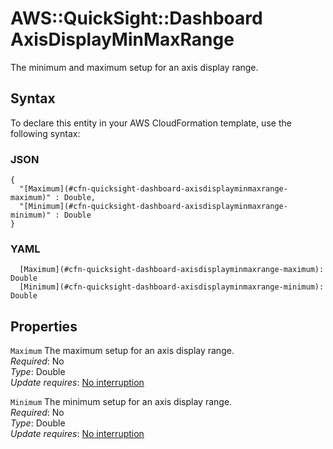 # AWS::QuickSight::Dashboard AxisDisplayMinMaxRange<a name="aws-properties-quicksight-dashboard-axisdisplayminmaxrange"></a>

The minimum and maximum setup for an axis display range\.

## Syntax<a name="aws-properties-quicksight-dashboard-axisdisplayminmaxrange-syntax"></a>

To declare this entity in your AWS CloudFormation template, use the following syntax:

### JSON<a name="aws-properties-quicksight-dashboard-axisdisplayminmaxrange-syntax.json"></a>

```
{
  "[Maximum](#cfn-quicksight-dashboard-axisdisplayminmaxrange-maximum)" : Double,
  "[Minimum](#cfn-quicksight-dashboard-axisdisplayminmaxrange-minimum)" : Double
}
```

### YAML<a name="aws-properties-quicksight-dashboard-axisdisplayminmaxrange-syntax.yaml"></a>

```
  [Maximum](#cfn-quicksight-dashboard-axisdisplayminmaxrange-maximum): Double
  [Minimum](#cfn-quicksight-dashboard-axisdisplayminmaxrange-minimum): Double
```

## Properties<a name="aws-properties-quicksight-dashboard-axisdisplayminmaxrange-properties"></a>

`Maximum` <a name="cfn-quicksight-dashboard-axisdisplayminmaxrange-maximum"></a>
The maximum setup for an axis display range\.  
_Required_: No  
_Type_: Double  
_Update requires_: [No interruption](https://docs.aws.amazon.com/AWSCloudFormation/latest/UserGuide/using-cfn-updating-stacks-update-behaviors.html#update-no-interrupt)

`Minimum` <a name="cfn-quicksight-dashboard-axisdisplayminmaxrange-minimum"></a>
The minimum setup for an axis display range\.  
_Required_: No  
_Type_: Double  
_Update requires_: [No interruption](https://docs.aws.amazon.com/AWSCloudFormation/latest/UserGuide/using-cfn-updating-stacks-update-behaviors.html#update-no-interrupt)
